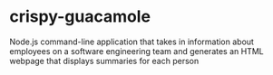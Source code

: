 # crispy-guacamole
 Node.js command-line application that takes in information about employees on a software engineering team and generates an HTML webpage that displays summaries for each person
